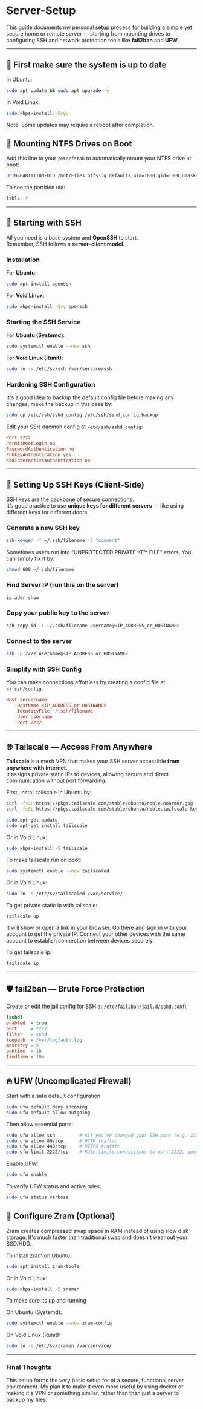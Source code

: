# Server-Setup

This guide documents my personal setup process for building a simple yet secure home or remote server — starting from mounting drives to configuring SSH and network protection tools like **fail2ban** and **UFW**.

---

## 🔄 First make sure the system is up to date

In Ubuntu:
```bash
sudo apt update && sudo apt upgrade -y
```

In Void Linux:
```bash
sudo xbps-install -Syyu
```
Note: Some updates may require a reboot after completion.

## 📂 Mounting NTFS Drives on Boot

Add this line to your `/etc/fstab` to automatically mount your NTFS drive at boot:

```bash
UUID=PARTITION-UID /mnt/Files ntfs-3g defaults,uid=1000,gid=1000,umask=022 0 0
```

To see the partition uid:
``` bash
lsblk -f
```
---

## 🔐 Starting with SSH

All you need is a base system and **OpenSSH** to start.  
Remember, SSH follows a **server–client model**.

### Installation

For **Ubuntu**:
```bash
sudo apt install openssh
```

For **Void Linux**:
```bash
sudo xbps-install -Syy openssh
```

### Starting the SSH Service

For **Ubuntu (Systemd)**:
```bash
sudo systemctl enable --now ssh
```

For **Void Linux (Runit)**:
```bash
sudo ln -s /etc/sv/ssh /var/service/ssh
```

### Hardening SSH Configuration

It's a good idea to backup the default config file before making any changes, make the backup in this case by:
```bash
sudo cp /etc/ssh/sshd_config /etc/ssh/sshd_config.backup
```

Edit your SSH daemon config at `/etc/ssh/sshd_config`:

```ini
Port 2222
PermitRootLogin no
PasswordAuthentication no
PubkeyAuthentication yes
KbdInteractiveAuthentication no
```

---

## 🧩 Setting Up SSH Keys (Client-Side)

SSH keys are the backbone of secure connections.  
It’s good practice to use **unique keys for different servers** — like using different keys for different doors.

### Generate a new SSH key
```bash
ssh-keygen -f ~/.ssh/filename -C "comment"
```
Sometimes users run into “UNPROTECTED PRIVATE KEY FILE” errors. You can simply fix it by:
```bash
chmod 600 ~/.ssh/filename
```

### Find Server IP (run this on the server)
```bash
ip addr show
```

### Copy your public key to the server
```bash
ssh-copy-id -i ~/.ssh/filename username@<IP_ADDRESS_or_HOSTNAME>
```

### Connect to the server
```bash
ssh -p 2222 username@<IP_ADDRESS_or_HOSTNAME>
```

### Simplify with SSH Config

You can make connections effortless by creating a config file at `~/.ssh/config`:

```ini
Host servername
    HostName <IP_ADDRESS_or_HOSTNAME>
    IdentityFile ~/.ssh/filename
    User Username
    Port 2222
```

---

## 🌐 Tailscale — Access From Anywhere

**Tailscale** is a mesh VPN that makes your SSH server accessible **from anywhere with internet**.  
It assigns private static IPs to devices, allowing secure and direct communication without port forwarding.

First, install tailscale in Ubuntu by: 
```bash
curl -fsSL https://pkgs.tailscale.com/stable/ubuntu/noble.noarmor.gpg | sudo tee /usr/share/keyrings/tailscale-archive-keyring.gpg >/dev/null
curl -fsSL https://pkgs.tailscale.com/stable/ubuntu/noble.tailscale-keyring.list | sudo tee /etc/apt/sources.list.d/tailscale.list

sudo apt-get update
sudo apt-get install tailscale
```

Or in Void Linux:
```bash
sudo xbps-install -S tailscale
```

To make tailscale run on boot:
```bash
sudo systemctl enable --now tailscaled
```

Or in Void Linux:
```bash
sudo ln -s /etc/sv/tailscaled /var/service/
```

To get private static ip with tailscale:
```bash
tailscale up
```
It will show or open a link in your browser. Go there and sign in with your account to get the private IP. Connect your other devices with the same account to establish connection between devices securely.

To get tailscale ip:
```bash
tailscale ip
```

---

## 🛡️ fail2ban — Brute Force Protection

Create or edit the jail config for SSH at `/etc/fail2ban/jail.d/sshd.conf`:

```ini
[sshd]
enabled  = true
port     = 2222
filter   = sshd
logpath  = /var/log/auth.log
maxretry = 5
bantime  = 1h
findtime = 10m
```

---

## 🔥 UFW (Uncomplicated Firewall)

Start with a safe default configuration:

```bash
sudo ufw default deny incoming
sudo ufw default allow outgoing
```

Then allow essential ports:

```bash
sudo ufw allow ssh         # AIf you’ve changed your SSH port (e.g. 2222), you don’t need to allow port 22.
sudo ufw allow 80/tcp      # HTTP traffic
sudo ufw allow 443/tcp     # HTTPS traffic
sudo ufw limit 2222/tcp    # Rate-limits connections to port 2222, good to prevent bruteforce attacks
```

Enable UFW:
```bash
sudo ufw enable
```

To verify UFW status and active rules:
```bash
sudo ufw status verbose
```

## 💾 Configure Zram (Optional)
Zram creates compressed swap space in RAM instead of using slow disk storage. It's much faster than traditional swap and doesn't wear out your SSD/HDD.

To install zram on Ubuntu:
```bash
sudo apt install zram-tools
```

Or in Void Linux:
```bash
sudo xbps-install -S zramen
```

To make sure its up and running

On Ubuntu (Systemd):
```bash
sudo systemctl enable --now zram-config
```

On Void Linux (Runit):
```bash
sudo ln -s /etc/sv/zramen /var/service/
```

---

### Final Thoughts

This setup forms the very basic setup for of a secure, functional server environment. My plan it to make it even more useful by using docker or making it a VPN or something similar, rather than than just a server to backup my files.

